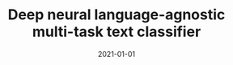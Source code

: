 ---
# Documentation: https://wowchemy.com/docs/managing-content/

title: Deep neural language-agnostic multi-task text classifier
subtitle: ''
summary: ''
authors:
- Karol Gawron
- Michał Pogoda
- Norbert Ropiak
- Michał Swędrowski
- kocon
tags: []
categories: []
date: '2021-01-01'
lastmod: 2022-10-07T05:49:52Z
featured: false
draft: false

# Featured image
# To use, add an image named `featured.jpg/png` to your page's folder.
# Focal points: Smart, Center, TopLeft, Top, TopRight, Left, Right, BottomLeft, Bottom, BottomRight.
image:
  caption: ''
  focal_point: ''
  preview_only: false

# Projects (optional).
#   Associate this post with one or more of your projects.
#   Simply enter your project's folder or file name without extension.
#   E.g. `projects = ["internal-project"]` references `content/project/deep-learning/index.md`.
#   Otherwise, set `projects = []`.
projects: []
publishDate: '2022-10-07T05:49:51.769773Z'
publication_types:
- '1'
abstract: ''
publication: '*21st IEEE International Conference on Data Mining Workshops ICDMW 2021,
  7-10 December 2021, Virtual Conference : proceedings*'
doi: 10.1109/ICDMW53433.2021.00023
links:
- name: URL
  url: https://ieeexplore.ieee.org/abstract/document/9679896
---